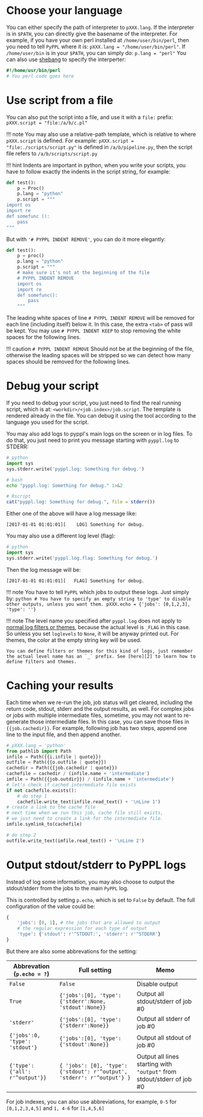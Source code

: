 
<!-- toc -->

# Choose your language
You can either specify the path of interpreter to `pXXX.lang`. If the interpreter is in `$PATH`, you can directly give the basename of the interpreter.
For example, if you have your own perl installed at `/home/user/bin/perl`, then you need to tell `PyPPL` where it is: `pXXX.lang = "/home/user/bin/perl"`. If `/home/user/bin` is in your `$PATH`, you can simply do: `p.lang = "perl"`
You can also use [shebang][1] to specify the interperter:
```perl
#!/home/usr/bin/perl
# You perl code goes here
```

# Use script from a file
You can also put the script into a file, and use it with a `file:` prefix: `pXXX.script = "file:/a/b/c.pl"`

!!! note
    You may also use a relative-path template, which is relative to where `pXXX.script` is defined. For example: `pXXX.script = "file:./scripts/script.py"` is defined in `/a/b/pipeline.py`, then the script file refers to `/a/b/scripts/script.py`

!!! hint
    Indents are important in python, when you write your scripts, you have to follow exactly the indents in the script string, for example:

```python
def test():
    p = Proc()
    p.lang = "python"
    p.script = """
import os
import re
def somefunc ():
    pass
"""
```
But with `'# PYPPL INDENT REMOVE'`, you can do it more elegantly:
```python
def test():
    p = proc()
    p.lang = "python"
    p.script = """
    # make sure it's not at the beginning of the file
    # PYPPL INDENT REMOVE
    import os
    import re
    def somefunc():
        pass
    """
```
The leading white spaces of line `# PYPPL INDENT REMOVE` will be removed for each line (including itself) below it. In this case, the extra `<tab>` of pass will be kept.
You may use `# PYPPL INDENT KEEP` to stop removing the white spaces for the following lines.

!!! caution
    `# PYPPL INDENT REMOVE` Should not be at the beginning of the file, otherwise the leading spaces will be stripped so we can detect how many spaces should be removed for the following lines.

# Debug your script
If you need to debug your script, you just need to find the real running script, which is at: `<workdir>/<job.index>/job.script`. The template is rendered already in the file. You can debug it using the tool according to the language you used for the script.

You may also add logs to pyppl's main logs on the screen or in log files. To do that, you just need to print you message starting with `pyppl.log` to STDERR:
```python
# python
import sys
sys.stderr.write('pyppl.log: Something for debug.')
```

```bash
# bash
echo "pyppl.log: Something for debug." 1>&2
```

```R
# Rscript
cat("pyppl.log: Something for debug.", file = stderr())
```
Either one of the above will have a log message like:
```
[2017-01-01 01:01:01][    LOG] Something for debug.
```
You may also use a different log level (flag):
```python
# python
import sys
sys.stderr.write('pyppl.log.flag: Something for debug.')
```
Then the log message will be:
```
[2017-01-01 01:01:01][   FLAG] Something for debug.
```

!!! note
    You have to tell `PyPPL` which jobs to output these logs.
    Just simply by:
    ```python
    # You have to specify an empty string to 'type' to disable other outputs, unless you want them.
    pXXX.echo = {'jobs': [0,1,2,3], 'type': ''}
    ```

!!! note
    The level name you specified after `pyppl.log` does not apply to [normal log filters or themes][2], because the actual level is `_FLAG` in this case. So unless you set `loglevels` to `None`, it will be anyway printed out. For themes, the color at the empty string key will be used.

    You can define filters or themes for this kind of logs, just remember the actual level name has an `_` prefix. See [here][2] to learn how to define filters and themes.

# Caching your results
Each time when we re-run the job, job status will get cleared, including the return code, stdout, stderr and the output results, as well. For complex jobs or jobs with multiple intermediate files, sometime, you may not want to re-generate those intermediate files. In this case, you can save those files in `{{job.cachedir}}`. For example, following job has two steps, append one line to the input file, and then append another.
```python
# pXXX.lang = 'python'
from pathlib import Path
infile = Path({{i.infile | quote}})
outfile = Path({{o.outfile | quote}})
cachedir = Path({{job.cachedir | quote}})
cachefile = cachedir / (infile.name + 'intermediate')
imfile = Path({{job.outdir}}) / (infile.name + 'intermediate')
# let's check if cached intermediate file exists
if not cachefile.exists():
    # do step 1
    cachefile.write_text(infile.read_text() + '\nLine 1')
# create a link to the cache file
# next time when we run this job, cache file still exists,
# we just need to create a link for the intermediate file.
imfile.symlink_to(cachefile)

# do step 2
outfile.write_text(imfile.read_text() + '\nLine 2')
```

# Output stdout/stderr to PyPPL logs
Instead of log some information, you may also choose to output the stdout/stderr from the jobs to the main `PyPPL` log.

This is controlled by setting `p.echo`, which is set to `False` by default. The full configuration of the value could be:
```python
{
    'jobs': [0, 1], # the jobs that are allowed to output
    # the regular expression for each type of output
    'type': {'stdout': r'^STDOUT:', 'stderr': r'^STDERR'}
}
```
But there are also some abbrevations for the setting:

|Abbrevation (`p.echo = ?`)|Full setting|Memo|
|-|-|-|
|`False`|`False`|Disable output|
|`True`|`{'jobs':[0], 'type': {'stderr':None, 'stdout':None}}`|Output all stdout/stderr of job #0|
|`'stderr'`|`{'jobs':[0], 'type': {'stderr':None}}`|Output all stderr of job #0|
|`{'jobs':0, 'type': 'stdout'}`|`{'jobs':[0], 'type': {'stdout':None}}`|Output all stdout of job #0|
|`{'type': {'all': r'^output'}}`|`{ 'jobs': [0], 'type': {'stdout': r'^output', 'stderr': r'^output'} }`|Output all lines starting with `"output"` from stdout/stderr of job #0|

For job indexes, you can also use abbreviations, for example,
`0-5` for `[0,1,2,3,4,5]` and `1, 4-6` for `[1,4,5,6]`

[1]: https://en.wikipedia.org/wiki/Shebang_(Unix)
[2]: ../logs/
